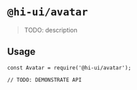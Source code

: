 # `@hi-ui/avatar`

> TODO: description

## Usage

```
const Avatar = require('@hi-ui/avatar');

// TODO: DEMONSTRATE API
```
